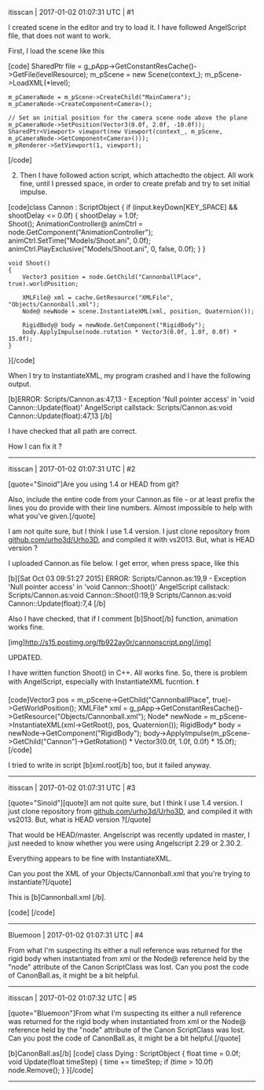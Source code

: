 itisscan | 2017-01-02 01:07:31 UTC | #1

I created scene in the editor and try to load it. I have followed AngelScript file, that does not want to work.

First, I load the scene like this

[code]   SharedPtr<File> file = g_pApp->GetConstantResCache()->GetFile(levelResource);
	m_pScene = new Scene(context_);
	m_pScene->LoadXML(*level);

	m_pCameraNode = m_pScene->CreateChild("MainCamera");
	m_pCameraNode->CreateComponent<Camera>();

	// Set an initial position for the camera scene node above the plane
	m_pCameraNode->SetPosition(Vector3(0.0f, 2.0f, -10.0f));
	SharedPtr<Viewport> viewport(new Viewport(context_, m_pScene, m_pCameraNode->GetComponent<Camera>()));
	m_pRenderer->SetViewport(1, viewport);

[/code]

2) Then I have followed action script, which attachedto the object. All work fine, until I pressed space, in order to create prefab  and try to set initial impulse.

[code]class Cannon : ScriptObject
{
        if (input.keyDown[KEY_SPACE] && shootDelay <= 0.0f)
        {
            shootDelay = 1.0f;  
            Shoot();
            AnimationController@ animCtrl = node.GetComponent("AnimationController");
            animCtrl.SetTime("Models/Shoot.ani", 0.0f);                
            animCtrl.PlayExclusive("Models/Shoot.ani", 0, false, 0.0f);
        }
    }

    void Shoot()
    {
        Vector3 position = node.GetChild("CannonballPlace", true).worldPosition;

        XMLFile@ xml = cache.GetResource("XMLFile", "Objects/Cannonball.xml");
        Node@ newNode = scene.InstantiateXML(xml, position, Quaternion());
        
        RigidBody@ body = newNode.GetComponent("RigidBody");
        body.ApplyImpulse(node.rotation * Vector3(0.0f, 1.0f, 0.0f) * 15.0f);
    }
}[/code]

When I try to InstantiateXML, my program crashed and I have the following output.

[b]ERROR: Scripts/Cannon.as:47,13 - Exception 'Null pointer access' in 'void Cannon::Update(float)'
AngelScript callstack:
	Scripts/Cannon.as:void Cannon::Update(float):47,13
[/b]

I have checked that all path are correct.

How I can fix it ?

-------------------------

itisscan | 2017-01-02 01:07:31 UTC | #2

[quote="Sinoid"]Are you using 1.4 or HEAD from git?

Also, include the entire code from your Cannon.as file - or at least prefix the lines you do provide with their line numbers. Almost impossible to help with what you've given.[/quote]

I am not quite sure, but I think I use 1.4 version. I just clone repository from [github.com/urho3d/Urho3D](https://github.com/urho3d/Urho3D), and compiled it with vs2013. But, what is HEAD version ? 

I uploaded Cannon.as file below. I get error, when press space, like this 

[b][Sat Oct 03 09:51:27 2015] ERROR: Scripts/Cannon.as:19,9 - Exception 'Null pointer access' in 'void Cannon::Shoot()'
AngelScript callstack:
	Scripts/Cannon.as:void Cannon::Shoot():19,9
	Scripts/Cannon.as:void Cannon::Update(float):7,4
[/b]

Also I have checked, that if I comment [b]Shoot[/b] function, animation works fine.
 
[img]http://s15.postimg.org/fb922ay0r/cannonscript.png[/img]

UPDATED.

I have written function Shoot() in C++. All works fine. So, there is problem with AngelScript, especially with InstantiateXML fucntion.  :exclamation:

[code]Vector3 pos = m_pScene->GetChild("CannonballPlace", true)->GetWorldPosition();
			XMLFile* xml = g_pApp->GetConstantResCache()->GetResource<XMLFile>("Objects/Cannonball.xml");
			Node* newNode = m_pScene->InstantiateXML(xml->GetRoot(), pos, Quaternion());
			RigidBody* body = newNode->GetComponent<RigidBody>("RigidBody");
			body->ApplyImpulse(m_pScene->GetChild("Cannon")->GetRotation() * Vector3(0.0f, 1.0f, 0.0f) * 15.0f);[/code]

I tried to write in script [b]xml.root[/b] too, but it failed anyway.

-------------------------

itisscan | 2017-01-02 01:07:31 UTC | #3

[quote="Sinoid"][quote]I am not quite sure, but I think I use 1.4 version. I just clone repository from [github.com/urho3d/Urho3D](https://github.com/urho3d/Urho3D), and compiled it with vs2013. But, what is HEAD version ?[/quote]

That would be HEAD/master. Angelscript was recently updated in master, I just needed to know whether you were using Angelscript 2.29 or 2.30.2.

Everything appears to be fine with InstantiateXML.

Can you post the XML of your Objects/Cannonball.xml that you're trying to instantiate?[/quote]

This is [b]Cannonball.xml [/b].

[code]<?xml version="1.0"?>
<node id="3">
	<attribute name="Is Enabled" value="true" />
	<attribute name="Name" value="Cannonball" />
	<attribute name="Position" value="0 3.5 3.5" />
	<attribute name="Rotation" value="1 0 0 0" />
	<attribute name="Scale" value="1 1 1" />
	<attribute name="Variables" />
	<component type="StaticModel" id="12">
		<attribute name="Model" value="Model;Models/Cannonball.mdl" />
		<attribute name="Material" value="Material;Materials/Cannonball.xml" />
	</component>
	<component type="ScriptInstance" id="14">
		<attribute name="Delayed Method Calls" value="0" />
		<attribute name="Script File" value="ScriptFile;Scripts/CannonBall.as" />
		<attribute name="Class Name" value="Dying" />
		<attribute name="time" value="0" />
	</component>
	<component type="CollisionShape" id="15">
		<attribute name="Shape Type" value="Sphere" />
		<attribute name="Size" value="0.8 0.5 1" />
	</component>
	<component type="RigidBody" id="16">
		<attribute name="Physics Position" value="0 3.5 3.5" />
		<attribute name="Mass" value="1" />
	</component>
</node>
[/code]

-------------------------

Bluemoon | 2017-01-02 01:07:31 UTC | #4

From what I'm suspecting its either a null reference was returned for the rigid body when instantiated from xml or the Node@ reference held by the "node" attribute of the Canon ScriptClass was lost. Can you post the code of CanonBall.as, it might be a bit helpful.

-------------------------

itisscan | 2017-01-02 01:07:32 UTC | #5

[quote="Bluemoon"]From what I'm suspecting its either a null reference was returned for the rigid body when instantiated from xml or the Node@ reference held by the "node" attribute of the Canon ScriptClass was lost. Can you post the code of CanonBall.as, it might be a bit helpful.[/quote]

[b]CanonBall.as[/b]
[code]
class Dying : ScriptObject
{
    float time = 0.0f;
    void Update(float timeStep)
    {
        time += timeStep;
        if (time > 10.0f)
            node.Remove();
    }
}[/code]

-------------------------

